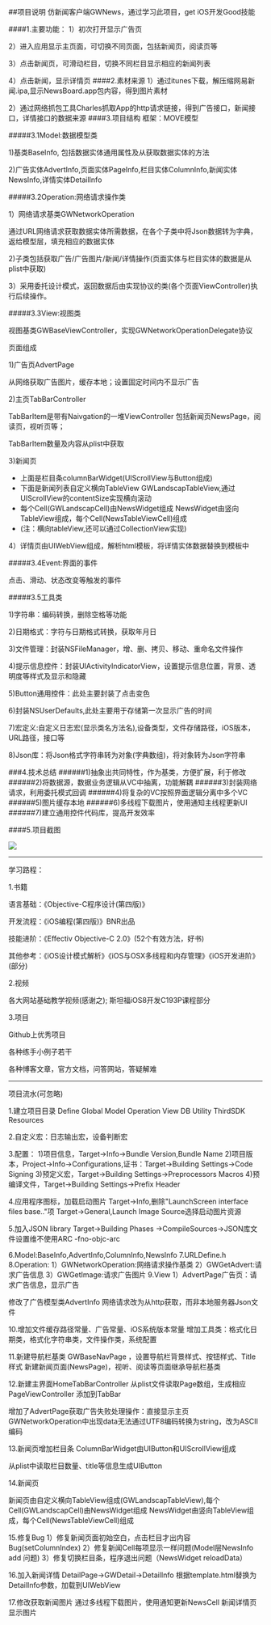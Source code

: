 ##项目说明
仿新闻客户端GWNews，通过学习此项目，get iOS开发Good技能

####1.主要功能：
1）初次打开显示广告页

2）进入应用显示主页面，可切换不同页面，包括新闻页，阅读页等

3）点击新闻页，可滑动栏目，切换不同栏目显示相应的新闻列表

4）点击新闻，显示详情页
####2.素材来源
1）通过itunes下载，解压缩网易新闻.ipa,显示NewsBoard.app包内容，得到图片素材

2）通过网络抓包工具Charles抓取App的http请求链接，得到广告接口，新闻接口，详情接口的数据来源
####3.项目结构
框架：MOVE模型

#####3.1Model:数据模型类

1)基类BaseInfo, 包括数据实体通用属性及从获取数据实体的方法

2)广告实体AdvertInfo,页面实体PageInfo,栏目实体ColumnInfo,新闻实体NewsInfo,详情实体DetailInfo

#####3.2Operation:网络请求操作类

1）网络请求基类GWNetworkOperation

通过URL网络请求获取数据实体所需数据，在各个子类中将Json数据转为字典，返给模型层，填充相应的数据实体

2)子类包括获取广告/广告图片/新闻/详情操作(页面实体与栏目实体的数据是从plist中获取)

3）采用委托设计模式，返回数据后由实现协议的类(各个页面ViewController)执行后续操作。

#####3.3View:视图类

视图基类GWBaseViewController，实现GWNetworkOperationDelegate协议

页面组成

1)广告页AdvertPage

从网络获取广告图片，缓存本地；设置固定时间内不显示广告

2)主页TabBarController

TabBarItem是带有Naivgation的一堆ViewController
包括新闻页NewsPage，阅读页，视听页等；

TabBarItem数量及内容从plist中获取

3)新闻页

- 上面是栏目条columnBarWidget(UIScrollView与Button组成)
- 下面是新闻列表自定义横向TableView
GWLandscapTableView,通过UIScrollView的contentSize实现横向滚动
- 每个Cell(GWLandscapCell)由NewsWidget组成
NewsWidget由竖向TableView组成，每个Cell(NewsTableViewCell)组成
- (注：横向tableView,还可以通过CollectionView实现)

4）详情页由UIWebView组成，解析html模板，将详情实体数据替换到模板中

#####3.4Event:界面的事件

点击、滑动、状态改变等触发的事件

#####3.5工具类

1)字符串：编码转换，删除空格等功能

2)日期格式：字符与日期格式转换，获取年月日

3)文件管理：封装NSFileManager，增、删、拷贝、移动、重命名文件操作

4)提示信息控件：封装UIActivityIndicatorView，设置提示信息位置，背景、透明度等样式及显示和隐藏

5)Button通用控件：此处主要封装了点击变色

6)封装NSUserDefaults,此处主要用于存储第一次显示广告的时间

7)宏定义:自定义日志宏(显示类名方法名),设备类型，文件存储路径，iOS版本，URL路径，接口等

8)Json库：将Json格式字符串转为对象(字典数组)，将对象转为Json字符串


###4.技术总结
######1)抽象出共同特性，作为基类，方便扩展，利于修改
######2)将数据源，数据业务逻辑从VC中抽离，功能解耦
######3)封装网络请求，利用委托模式回调
######4)将复杂的VC按照界面逻辑分离中多个VC
######5)图片缓存本地
######6)多线程下载图片，使用通知主线程更新UI
######7)建立通用控件代码库，提高开发效率


####5.项目截图

![](https://github.com/VivyGuo/GWNews/raw/master/Screenshot/NewsReader.gif)


---

学习路程：

1.书籍

语言基础：《Objective-C程序设计(第四版)》

开发流程：《iOS编程(第四版)》BNR出品

技能进阶：《Effectiv Objective-C 2.0》(52个有效方法，好书)

其他参考：《iOS设计模式解析》《iOS与OSX多线程和内存管理》《iOS开发进阶》(部分)

2.视频 

各大网站基础教学视频(感谢之);
斯坦福iOS8开发C193P课程部分

3.项目

Github上优秀项目

各种练手小例子若干

各种博客文章，官方文档，问答网站，答疑解难

---

项目流水(可忽略)

1.建立项目目录
Define Global
Model Operation View
DB Utility ThirdSDK Resources 

2.自定义宏：日志输出宏，设备判断宏

3.配置：
1)项目信息，Target->Info->Bundle Version,Bundle Name
2)项目版本，Project->Info->Configurations,证书：Target->Building Settings->Code Signing
3)预定义宏，Target->Building Settings->Preprocessors Macros
4)预编译文件，Target->Building Settings->Prefix Header

4.应用程序图标，加载启动图片
Target->Info,删除"LaunchScreen interface files base.."项
Target->General,Launch Image Source选择启动图片资源

5.加入JSON library
Target->Building Phases ->CompileSources->JSON库文件设置维不使用ARC -fno-objc-arc

6.Model:BaseInfo,AdvertInfo,ColumnInfo,NewsInfo
7.URLDefine.h
8.Operation:
1）GWNetworkOperation:网络请求操作基类
2）GWGetAdvert:请求广告信息
3）GWGetImage:请求广告图片
9.View
1）AdvertPage广告页：请求广告信息，显示广告

修改了广告模型类AdvertInfo
网络请求改为从http获取，而非本地服务器Json文件

10.增加文件缓存路径常量、广告常量、iOS系统版本常量
增加工具类：格式化日期类，格式化字符串类，文件操作类，系统配置

11.新建导航栏基类 GWBaseNavPage ，设置导航栏背景样式、按钮样式、Title样式
新建新闻页面(NewsPage)，视听、阅读等页面继承导航栏基类

12.新建主界面HomeTabBarController
从plist文件读取Page数组，生成相应PageViewController 添加到TabBar

增加了AdvertPage获取广告失败处理操作：直接显示主页
GWNetworkOperation中出现data无法通过UTF8编码转换为string，改为ASCII编码

13.新闻页增加栏目条
ColumnBarWidget由UIButton和UIScrollView组成

从plist中读取栏目数量、title等信息生成UIButton

14.新闻页

新闻页由自定义横向TableView组成(GWLandscapTableView),每个Cell(GWLandscapCell)由NewsWidget组成
NewsWidget由竖向TableView组成，每个Cell(NewsTableViewCell)组成

15.修复Bug
1）修复新闻页面初始空白，点击栏目才出内容Bug(setColumnIndex)
2）修复新闻Cell每项显示一样问题(Model层NewsInfo add 问题)
3）修复切换栏目条，程序退出问题（NewsWidget reloadData）

16.加入新闻详情
DetailPage->GWDetail->DetailInfo
根据template.html替换为DetailInfo参数，加载到UIWebView

17.修改获取新闻图片
通过多线程下载图片，使用通知更新NewsCell
新闻详情页显示图片











